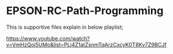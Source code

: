 # EPSON-RC-Path-Programming

This is supportive files explain in below playlist;

https://www.youtube.com/watch?v=VmHzQoj5UMo&list=PLj4Z1atZsnmTqArzCxcyK0T8Kv7Z9BCJf
